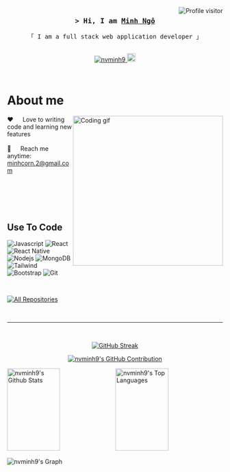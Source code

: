 <!-- ![MasterHead](https://user-images.githubusercontent.com/61475220/96919833-f701bb80-14c9-11eb-8eea-1c46ba92b906.jpg) -->

<a href="https://komarev.com/ghpvc/?username=nvminh9&label=Profile%20views&color=0e75b6&style=flat">
  <img align="right" src="https://komarev.com/ghpvc/?username=nvminh9&label=Profile%20views&color=0e75b6&style=flat" alt="Profile visitor" />
</a>

<!-- Intro  -->
<h3 align="center">
        <samp>&gt; Hi, I am
                <b><a target="_blank" href="https://alsiam.com">Minh Ngô</a></b>
        </samp>
</h3>


<p align="center"> 
  <samp>
    「 I am a full stack web application developer 」
    <br>
    <br>
  </samp>
</p>

<p align="center">
 <a href="https://www.facebook.com/minh.corn.9/" target="_blank">
  <img src="https://img.shields.io/badge/Facebook-20BEFF?&style=for-the-badge&logo=facebook&logoColor=white" alt="nvminh9"  />
  </a> 
  <a href="https://roll-ef1b7.web.app" target="_blank">
    <img src="https://nvminh9.github.io/UIUX_roll/template/assets/img/icon/roll-favicon-color.png" alt="alsiam" style="height:20px;" />
  </a> 
</p>
<br />

<!-- About Section -->
 # About me
 
<p>
 <img align="right" width="350" src="/assets/programmer.gif" alt="Coding gif" />
  
 ❤️ &emsp; Love to writing code and learning new features<br/><br/>
 📧 &emsp; Reach me anytime: minhcorn.2@gmail.com<br/><br/>

</p>

<br/>
<br/>
<br/>

## Use To Code

![Javascript](https://img.shields.io/badge/Javascript-F0DB4F?style=for-the-badge&labelColor=black&logo=javascript&logoColor=F0DB4F)
![React](https://img.shields.io/badge/-React-61DBFB?style=for-the-badge&labelColor=black&logo=react&logoColor=61DBFB)
![React Native](https://img.shields.io/badge/React_Native-20232A?style=for-the-badge&logo=react&logoColor=61DAFB)
![Nodejs](https://img.shields.io/badge/Nodejs-3C873A?style=for-the-badge&labelColor=black&logo=node.js&logoColor=3C873A)
![MongoDB](https://img.shields.io/badge/MongoDB-4EA94B?style=for-the-badge&logo=mongodb&logoColor=white)
![Tailwind](https://img.shields.io/badge/Tailwind_CSS-092749?style=for-the-badge&logo=tailwindcss&logoColor=06B6D4&labelColor=000000)
![Bootstrap](https://img.shields.io/badge/Bootstrap-563D7C?style=for-the-badge&logo=bootstrap&logoColor=white)
![Git](https://img.shields.io/badge/Git-F05032?style=for-the-badge&logo=git&logoColor=white)

<br/>

<!-- ## Top Open Source -
[![iTasks](https://github-readme-stats.vercel.app/api/pin/?username=alsiam&repo=itasks&border_color=7F3FBF&bg_color=0D1117&title_color=C9D1D9&text_color=8B949E&icon_color=7F3FBF)](https://github.com/alsiam/itasks)
[![urFolio](https://github-readme-stats.vercel.app/api/pin/?username=alsiam&repo=urfolio&border_color=7F3FBF&bg_color=0D1117&title_color=C9D1D9&text_color=8B949E&icon_color=7F3FBF)](https://github.com/alsiam/urfolio)
[![Web Projects](https://github-readme-stats.vercel.app/api/pin/?username=alsiam&repo=web-projects&border_color=7F3FBF&bg_color=0D1117&title_color=C9D1D9&text_color=8B949E&icon_color=7F3FBF)](https://github.com/alsiam/web-projects)
[![Al Siam Readme](https://github-readme-stats.vercel.app/api/pin/?username=alsiam&repo=alsiam&border_color=7F3FBF&bg_color=0D1117&title_color=C9D1D9&text_color=8B949E&icon_color=7F3FBF)](https://github.com/alsiam/alsiam) -->

<p align="left">
  <a href="https://github.com/nvminh9?tab=repositories" target="_blank"><img alt="All Repositories" title="All Repositories" src="https://img.shields.io/badge/-All%20Repos-2962FF?style=for-the-badge&logo=koding&logoColor=white"/></a>
</p>

<br/>
<hr/>
<br/>

<p align="center">
  <a href="https://git.io/streak-stats"><img src="https://github-readme-streak-stats.herokuapp.com?user=nvminh9&theme=radical&border_radius=5" alt="GitHub Streak" /></a>
</p>

<p align="center">
  <a href="https://github.com/nvminh9">
    <img src="https://github-profile-summary-cards.vercel.app/api/cards/profile-details?username=nvminh9&theme=radical" alt="nvminh9's GitHub Contribution"/>
  </a>
</p>

<a> 
    <a href="https://github.com/nvminh9"><img alt="nvminh9's Github Stats" src="https://denvercoder1-github-readme-stats.vercel.app/api?username=nvminh9&show_icons=true&count_private=true&theme=react&border_color=7F3FBF&bg_color=0D1117&title_color=F85D7F&icon_color=F8D866" height="192px" width="49.5%"/></a>
  <a href="https://github.com/nvminh9"><img alt="nvminh9's Top Languages" src="https://denvercoder1-github-readme-stats.vercel.app/api/top-langs/?username=nvminh9&langs_count=8&layout=compact&theme=react&border_color=7F3FBF&bg_color=0D1117&title_color=F85D7F&icon_color=F8D866" height="192px" width="49.5%"/></a>
  <br/>
</a>


![nvminh9's Graph](https://github-readme-activity-graph.vercel.app/graph?username=nvminh9&custom_title=nvminh9's%20Github%20Activity%20Graph&bg_color=0D1117&color=7F3FBF&line=7F3FBF&point=7F3FBF&area_color=FFFFFF&title_color=FFFFFF&area=true)
